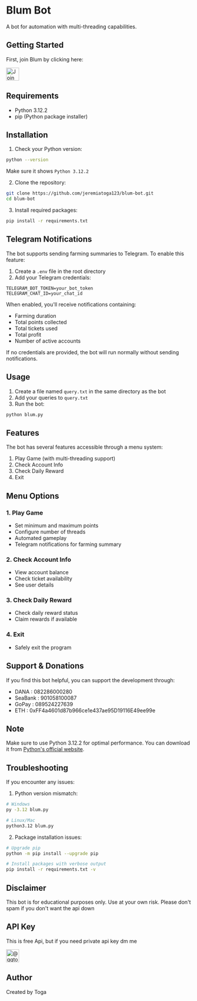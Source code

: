 # Blum Bot
A bot for automation with multi-threading capabilities.

## Getting Started

First, join Blum by clicking here:

<div align="justify">
  <a href="https://t.me/blum/app?startapp=ref_eWbRQkPdY2">
    <img src="https://img.shields.io/badge/Join-BLUM-2CA5E0?style=for-the-badge&logo=telegram&logoColor=white&scale=2" height="35" alt="Join Blum"/>
  </a>
</div>

## Requirements

- Python 3.12.2
- pip (Python package installer)

## Installation

1. Check your Python version:
```bash
python --version
```
Make sure it shows `Python 3.12.2`

2. Clone the repository:
```bash
git clone https://github.com/jeremiatoga123/blum-bot.git
cd blum-bot
```

3. Install required packages:
```bash
pip install -r requirements.txt
```

## Telegram Notifications

The bot supports sending farming summaries to Telegram. To enable this feature:

1. Create a `.env` file in the root directory
2. Add your Telegram credentials:
```env
TELEGRAM_BOT_TOKEN=your_bot_token
TELEGRAM_CHAT_ID=your_chat_id
```

When enabled, you'll receive notifications containing:
- Farming duration
- Total points collected
- Total tickets used
- Total profit
- Number of active accounts

If no credentials are provided, the bot will run normally without sending notifications.

## Usage

1. Create a file named `query.txt` in the same directory as the bot
2. Add your queries to `query.txt`
3. Run the bot:
```bash
python blum.py
```

## Features

The bot has several features accessible through a menu system:
1. Play Game (with multi-threading support)
2. Check Account Info
3. Check Daily Reward
4. Exit

## Menu Options

### 1. Play Game
- Set minimum and maximum points
- Configure number of threads
- Automated gameplay
- Telegram notifications for farming summary

### 2. Check Account Info
- View account balance
- Check ticket availability
- See user details

### 3. Check Daily Reward
- Check daily reward status
- Claim rewards if available

### 4. Exit
- Safely exit the program

## Support & Donations

If you find this bot helpful, you can support the development through:
- DANA    : 082286000280
- SeaBank : 901058100087
- GoPay   : 089524227639
- ETH     : 0xFF4a4601d87b966ce1e437ae95D19116E49ee99e

## Note

Make sure to use Python 3.12.2 for optimal performance. You can download it from [Python's official website](https://www.python.org/downloads/).

## Troubleshooting

If you encounter any issues:

1. Python version mismatch:
```bash
# Windows
py -3.12 blum.py

# Linux/Mac
python3.12 blum.py
```

2. Package installation issues:
```bash
# Upgrade pip
python -m pip install --upgrade pip

# Install packages with verbose output
pip install -r requirements.txt -v
```

## Disclaimer

This bot is for educational purposes only. Use at your own risk.
Please don't spam if you don't want the api down

## API Key

This is free Api, but if you need private api key dm me

<div align="justify">
  <a href="https://t.me/ggtogss">
    <img src="https://img.shields.io/badge/@ggtogss-2CA5E0?style=for-the-badge&logo=telegram&logoColor=white&scale=2" height="35" alt="@ggtogss"/>
  </a>
</div>

## Author

Created by Toga